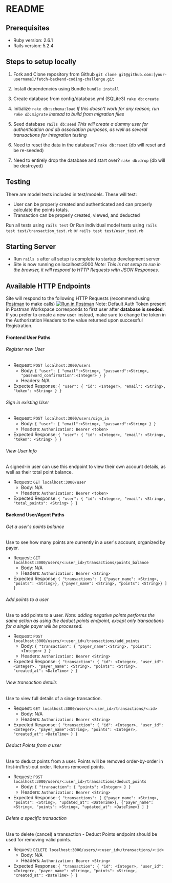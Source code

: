 # README

## Prerequisites
* Ruby version: 2.6.1
* Rails version: 5.2.4


## Steps to setup locally
1. Fork and Clone repository from Github
`git clone git@github.com:[your-username]/fetch-backend-coding-challenge.git`

2. Install dependencies using Bundle
`bundle install`

3. Create database from config/database.yml (SQLite3)
`rake db:create`

4. Initialize
`rake db:schema:load`
*If this doesn't work for any reason, run `rake db:migrate` instead to build from migration files*

5. Seed database
`rails db:seed`
*This will create a dummy user for authentication and db association purposes, as well as several transactions for integration testing*

6. Need to reset the data in the database?
`rake db:reset`  (db will reset and be re-seeded)

7. Need to entirely drop the database and start over?
`rake db:drop`  (db will be destroyed)


## Testing
There are model tests included in test/models.  These will test:
* User can be properly created and authenticated and can properly calculate the points totals.
* Transaction can be properly created, viewed, and deducted

Run all tests using `rails test` 
Or Run individual model tests using `rails test test/transaction_test.rb` or `rails test test/user_test.rb`


## Starting Server
* Run `rails s` after all setup is complete to startup development server
* Site is now running on localhost:3000
*Note: This is not setup to run in the browser, it will respond to HTTP Requests with JSON Responses.*

## Available HTTP Endpoints
Site will respond to the following HTTP Requests (recommend using [Postman](https://www.postman.com/downloads/) to make calls)
[![Run in Postman](https://run.pstmn.io/button.svg)](https://god.postman.co/run-collection/c379b625d44266b22487)
Note: Default Auth Token present in Postman Workspace corresponds to first user after **database is seeded**.  If you prefer to create a new user instead, make sure to change the token in the Authorization Headers to the value returned upon successful Registration.

#### Frontend User Paths

###### Register new User
* Request: `POST localhost:3000/users`
  * Body: `{ "user": { "email":<String>, "password":<String>, "password_confirmation":<Integer> } }`
  * Headers: N/A
* Expected Response: `{ "user": { "id": <Integer>, "email": <String>, "token": <String> } }`
###### Sign in existing User
* Request: `POST localhost:3000/users/sign_in`
  * Body: `{ "user": { "email":<String>, "password":<String> } }`
  * Headers: `Authorization: Bearer <token>`
* Expected Response: `{ "user": { "id": <Integer>, "email": <String>, "token": <String> } }`
###### View User Info
A signed-in user can use this endpoint to view their own account details, as well as their total point balance.
* Request: `GET localhost:3000/user`
  * Body: N/A
  * Headers: `Authorization: Bearer <token>`
* Expected Response: `{ "user": { "id": <Integer>, "email": <String>, "total_points": <String> } }`

#### Backend User/Agent Paths

###### Get a user's points balance
Use to see how many points are currently in a user's account, organized by payer.
* Request: `GET localhost:3000/users/<:user_id>/transactions/points_balance`
  * Body: N/A
  * Headers: `Authorization: Bearer <String>`
* Expected Response: `{ "transactions": [ {"payer_name": <String>, "points": <String>}, {"payer_name": <String>, "points": <String>} ] }`
###### Add points to a user
Use to add points to a user.
*Note: adding negative points performs the same action as using the deduct points endpoint, except only transactions for a single payer will be processed.*
* Request: `POST localhost:3000/users/<:user_id>/transactions/add_points`
  * Body: `{ "transaction": { "payer_name":<String>, "points": <Integer> } }`
  * Headers: `Authorization: Bearer <String>`
* Expected Response: `{ "transaction": { "id": <Integer>, "user_id": <Integer>, "payer_name": <String>, "points": <String>, "created_at": <DateTime> } }`
###### View transaction details
Use to view full details of a singe transaction.
* Request: `GET localhost:3000/users/<:user_id>/transactions/<:id>`
  * Body: N/A
  * Headers: `Authorization: Bearer <String>`
* Expected Response: `{ "transaction": { "id": <Integer>, "user_id": <Integer>, "payer_name":<String>, "points": <Integer>, "created_at": <DateTime> } }`
###### Deduct Points from a user 
Use to deduct points from a user.  Points will be removed order-by-order in first-in/first-out order.  Returns removed points.
* Request: `POST localhost:3000/users/<:user_id>/transactions/deduct_points`
  * Body: `{ "transaction": { "points": <Integer> } }`
  * Headers: `Authorization: Bearer <String>`
* Expected Response: `{ "transactions": [ {"payer_name": <String>, "points": <String>, "updated_at": <DateTime>}, {"payer_name": <String>, "points": <String>, "updated_at": <DateTime>} ] }`
###### Delete a specific transaction
Use to delete (cancel) a transaction - Deduct Points endpoint should be used for removing valid points.
* Request: `DELETE localhost:3000/users/<:user_id>/transactions/<:id>`
  * Body: N/A
  * Headers: `Authorization: Bearer <String>`
* Expected Response: `{ "transaction": { "id": <Integer>, "user_id": <Integer>, "payer_name": <String>, "points": <String>, "created_at": <DateTime> } }`

